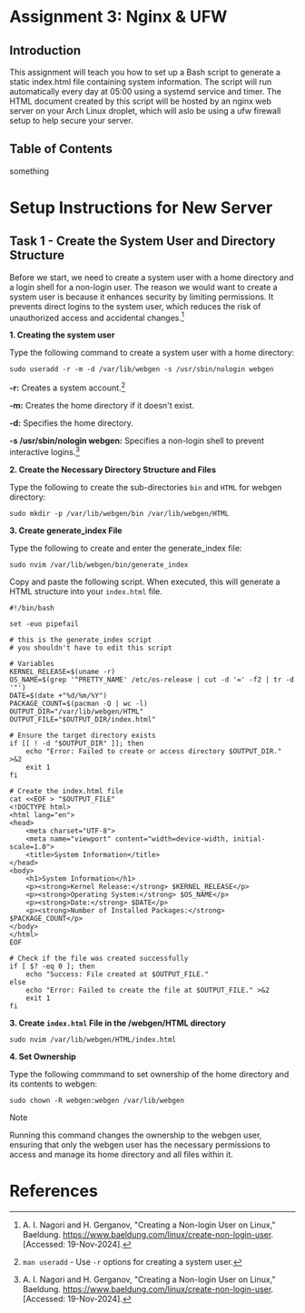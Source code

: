 
# Assignment 3: Nginx & UFW 

## Introduction

This assignment will teach you how to set up a Bash script to generate a static index.html file containing system information. The script will run automatically every day at 05:00 using a systemd service and timer. The HTML document created by this script will be hosted by an nginx web server on your Arch Linux droplet, which will aslo be using a ufw firewall setup to help secure your server.

## Table of Contents

something


# Setup Instructions for New Server

## Task 1 - Create the System User and Directory Structure

Before we start, we need to create a system user with a home directory and a login shell for a non-login user. The reason we would want to create a system user is because it enhances security by limiting permissions. It prevents direct logins to the system user, which reduces the risk of unauthorized access and accidental changes.[^1]

**1. Creating the system user**

Type the following command to create a system user with a home directory:

```
sudo useradd -r -m -d /var/lib/webgen -s /usr/sbin/nologin webgen
```

**-r:** Creates a system account.[^2]

**-m:** Creates the home directory if it doesn't exist.

**-d:** Specifies the home directory.

**-s /usr/sbin/nologin webgen:** Specifies a non-login shell to prevent interactive logins.[^1]

**2. Create the Necessary Directory Structure and Files**

Type the following to create the sub-directories `bin` and `HTML` for webgen directory:
```
sudo mkdir -p /var/lib/webgen/bin /var/lib/webgen/HTML
```

**3. Create generate_index File**

Type the following to create and enter the generate_index file:

```
sudo nvim /var/lib/webgen/bin/generate_index
```

Copy and paste the following script. When executed, this will generate a HTML structure into your `index.html` file.
```
#!/bin/bash

set -euo pipefail

# this is the generate_index script
# you shouldn't have to edit this script

# Variables
KERNEL_RELEASE=$(uname -r)
OS_NAME=$(grep '^PRETTY_NAME' /etc/os-release | cut -d '=' -f2 | tr -d '"')
DATE=$(date +"%d/%m/%Y")
PACKAGE_COUNT=$(pacman -Q | wc -l)
OUTPUT_DIR="/var/lib/webgen/HTML"
OUTPUT_FILE="$OUTPUT_DIR/index.html"

# Ensure the target directory exists
if [[ ! -d "$OUTPUT_DIR" ]]; then
    echo "Error: Failed to create or access directory $OUTPUT_DIR." >&2
    exit 1
fi

# Create the index.html file
cat <<EOF > "$OUTPUT_FILE"
<!DOCTYPE html>
<html lang="en">
<head>
    <meta charset="UTF-8">
    <meta name="viewport" content="width=device-width, initial-scale=1.0">
    <title>System Information</title>
</head>
<body>
    <h1>System Information</h1>
    <p><strong>Kernel Release:</strong> $KERNEL_RELEASE</p>
    <p><strong>Operating System:</strong> $OS_NAME</p>
    <p><strong>Date:</strong> $DATE</p>
    <p><strong>Number of Installed Packages:</strong> $PACKAGE_COUNT</p>
</body>
</html>
EOF

# Check if the file was created successfully
if [ $? -eq 0 ]; then
    echo "Success: File created at $OUTPUT_FILE."
else
    echo "Error: Failed to create the file at $OUTPUT_FILE." >&2
    exit 1
fi
```

**3. Create `index.html` File in the /webgen/HTML directory**
```
sudo nvim /var/lib/webgen/HTML/index.html
```

**4. Set Ownership**

Type the following commmand to set ownership of the home directory and its contents to webgen:

```
sudo chown -R webgen:webgen /var/lib/webgen
```

>[!NOTE] 
>Running this command changes the ownership to the webgen user, ensuring that only the webgen user has the necessary permissions to access and manage its home directory and all files within it.






























# References
[^1]: A. I. Nagori and H. Gerganov, "Creating a Non-login User on Linux," Baeldung. https://www.baeldung.com/linux/create-non-login-user. [Accessed: 19-Nov-2024].

[^2]: `man useradd` - Use `-r` options for creating a system user.







